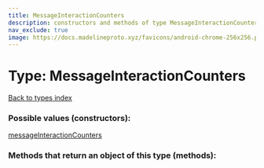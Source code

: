 ```yaml
---
title: MessageInteractionCounters
description: constructors and methods of type MessageInteractionCounters
nav_exclude: true
image: https://docs.madelineproto.xyz/favicons/android-chrome-256x256.png
---
```

# Type: MessageInteractionCounters
[Back to types index](index.html)



### Possible values (constructors):

[messageInteractionCounters](/API_docs/constructors/messageInteractionCounters.html)  



### Methods that return an object of this type (methods):



